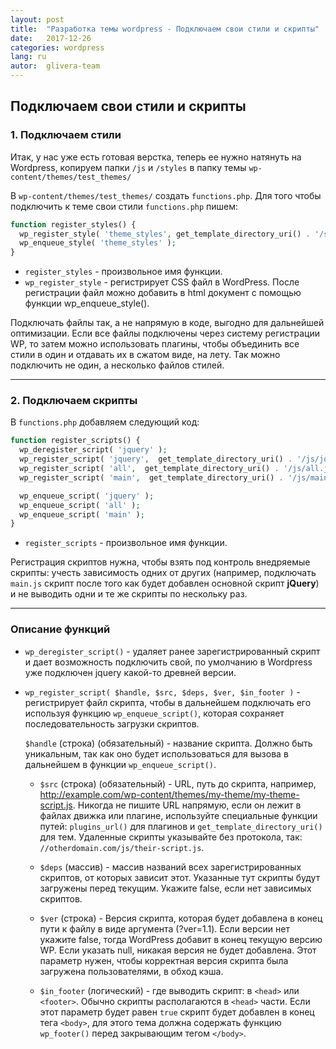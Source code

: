 ```yaml
---
layout: post
title:  "Разработка темы wordpress - Подключаем свои стили и скрипты"
date:   2017-12-26
categories: wordpress
lang: ru
autor:  glivera-team
---
```

## Подключаем свои стили и скрипты

### 1. Подключаем стили

Итак, у нас уже есть готовая верстка, теперь ее нужно натянуть на Wordpress, копируем папки ``/js`` и ``/styles`` в папку темы ``wp-content/themes/test_themes/``

В ``wp-content/themes/test_themes/`` создать ``functions.php``. Для того чтобы подключить к теме свои стили ``functions.php`` пишем:

```php
function register_styles() {
  wp_register_style( 'theme_styles', get_template_directory_uri() . '/styles/main_global.css' );
  wp_enqueue_style( 'theme_styles' );
}
```

- ``register_styles`` - произвольное имя функции.
- ``wp_register_style`` - регистрирует CSS файл в WordPress. После регистрации файл можно добавить в html документ с помощью функции wp_enqueue_style().

Подключать файлы так, а не напрямую в коде, выгодно для дальнейшей оптимизации. Если все файлы подключены через систему регистрации WP, то затем можно использовать плагины, чтобы объединить все стили в один и отдавать их в сжатом виде, на лету. Так можно подключить не один, а несколько файлов стилей.

---

### 2. Подключаем скрипты

В ``functions.php`` добавляем следующий код:

```php
function register_scripts() {
  wp_deregister_script( 'jquery' );
  wp_register_script( 'jquery',  get_template_directory_uri() . '/js/jquery-3.1.1.min.js', array(), '1.0.0', true );
  wp_register_script( 'all',  get_template_directory_uri() . '/js/all.js', array(), '1.0.0', true );
  wp_register_script( 'main',  get_template_directory_uri() . '/js/main.js', array(), '1.0.0', true );

  wp_enqueue_script( 'jquery' );
  wp_enqueue_script( 'all' );
  wp_enqueue_script( 'main' );
}
```

- ``register_scripts`` - произвольное имя функции.

Регистрация скриптов нужна, чтобы взять под контроль внедряемые скрипты: учесть зависимость одних от других (например, подключать ``main.js`` скрипт после того как будет добавлен основной скрипт **jQuery**) и не выводить одни и те же скрипты по нескольку раз.

---

### Описание функций

- ``wp_deregister_script()`` - удаляет ранее зарегистрированный скрипт и дает возможность подключить свой, по умолчанию в Wordpress уже подключен jquery какой-то древней версии.

- ``wp_register_script( $handle, $src, $deps, $ver, $in_footer )`` - регистрирует файл скрипта, чтобы в дальнейшем подключать его используя функцию ``wp_enqueue_script()``, которая сохраняет последовательность загрузки скриптов.

   ``$handle`` (строка) (обязательный) - название скрипта. Должно быть уникальным, так как оно будет использоваться для вызова в дальнейшем в функции ``wp_enqueue_script()``.

  - ``$src`` (строка) (обязательный) - URL, путь до скрипта, например, http://example.com/wp-content/themes/my-theme/my-theme-script.js. Никогда не пишите URL напрямую, если он лежит в файлах движка или плагине, используйте специальные функции путей: ``plugins_url()`` для плагинов и ``get_template_directory_uri()`` для тем. Удаленные скрипты указывайте без протокола, так: ``//otherdomain.com/js/their-script.js``.

  - ``$deps`` (массив) - массив названий всех зарегистрированных скриптов, от которых зависит этот. Указанные тут скрипты будут загружены перед текущим. Укажите false, если нет зависимых скриптов.
  - ``$ver`` (строка) - Версия скрипта, которая будет добавлена в конец пути к файлу в виде аргумента (?ver=1.1). Если версии нет укажите false, тогда WordPress добавит в конец текущую версию WP. Если указать null, никакая версия не будет добавлена. Этот параметр нужен, чтобы корректная версия скрипта была загружена пользователями, в обход кэша.
  - ``$in_footer`` (логический) - где выводить скрипт: в ``<head>`` или ``<footer>``. Обычно скрипты располагаются в ``<head>`` части. Если этот параметр будет равен ``true`` скрипт будет добавлен в конец тега ``<body>``, для этого тема должна содержать функцию ``wp_footer()`` перед закрывающим тегом ``</body>``.
